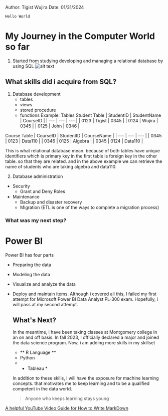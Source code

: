 Author: Tigist Wujira
Date: 01/31/2024

`Hello World`

# My Journey in the Computer World so far
1. Started from studying developing and managing a relational database by using SQL
   ![alt text]([https://www.bing.com/images/search?view=detailV2&ccid=sluuRP9R&id=86D20ACC983CE96D41A45A42075EFA96BFA1975F&thid=OIP.sluuRP9RbH3MPqzbFNLEmQHaF_&mediaurl=https%3a%2f%2fclipart.info%2fimages%2fccovers%2f1499955337microsoft-sql-server-logo-png.png&cdnurl=https%3a%2f%2fth.bing.com%2fth%2fid%2fR.b25bae44ff516c7dcc3eacdb14d2c499%3frik%3dX5ehv5b6XgdCWg%26pid%3dImgRaw%26r%3d0&exph=2021&expw=2500&q=microsoft+sql+logo&simid=608034315997421551&FORM=IRPRST&ck=DBBFC65EA92EB23BD1FD85D7C481DF19&selectedIndex=0&itb=1&ajaxhist=0&ajaxserp=0](https://images.app.goo.gl/bWb2dZ7EmYuN99zi6))
   
## What skills did i acquire from SQL?

1. Database development
    - tables
    -  views
    - stored procedure
    - functions
Example: Tables
Student Table
        | StudentID | StudentName | CourseID |
        | --- | --- | --- |
        | 0123 | Tigist | 0345 |
        | 0124 | Wujira | 0345 |
        | 0125 | John | 0346 |

  Course Table
  | CourseID | StudentID | CourseName |
  | --- | --- | --- |
  | 0345 | 0123 | Data110 |
  | 0346 | 0125 | Algebra |
  | 0345 | 0124 | Data110 |
  
This is what relational database mean. because of both tables have unique identifiers which is primary key in the first table is foreign key in the other table. so that they are related. and in the above example we can retrieve the name of students who are taking algebra and data110.
  
2. Database administration
  - Security
      - Grant and Deny Roles
  - Maintenance
     - Backup and disaster recovery
     - Migration (ETL is one of the ways to complete a migration process)
### What was my next step? 
# Power BI

Power BI has four parts 
- Preparing the data
- Modeling the data
- Visualize and analyze the data
- Deploy and maintain items.
Although i covered all this, I failed my first attempt for Microsoft Power BI Data Analyst PL-300 exam. Hopefully, i will pass at my second attempt.

  ## What's Next?
  In the meantime, i have been taking classes at Montgomery college in an on and off basis. In fall 2023, I officially declared a major and joined the data science program.
  Now, i am adding more skills in my skillset
  - ** R Language **
  - Python
  - * Tableau *

  In addition to these skills, i will have the exposure for machine learning concepts. that motivates me to keep learning and to be a qualified competent in the data world.  
  > Anyone who keeps learning stays young

[A helpful YouTube Video Guide for How to Write MarkDown](https://www.youtube.com/watch?v=eJojC3lSkwg)

[^1]:Completing my associate degree by the end of 2024 is one of my new year resolutions.



